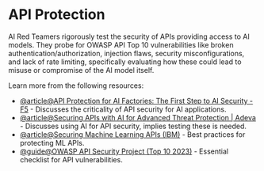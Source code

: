 # API Protection

AI Red Teamers rigorously test the security of APIs providing access to AI models. They probe for OWASP API Top 10 vulnerabilities like broken authentication/authorization, injection flaws, security misconfigurations, and lack of rate limiting, specifically evaluating how these could lead to misuse or compromise of the AI model itself.

Learn more from the following resources:

- [@article@API Protection for AI Factories: The First Step to AI Security - F5](https://www.f5.com/company/blog/api-security-for-ai-factories) - Discusses the criticality of API security for AI applications.
- [@article@Securing APIs with AI for Advanced Threat Protection | Adeva](https://adevait.com/artificial-intelligence/securing-apis-with-ai) - Discusses using AI for API security, implies testing these is needed.
- [@article@Securing Machine Learning APIs (IBM)](https://developer.ibm.com/articles/se-securing-machine-learning-apis/) - Best practices for protecting ML APIs.
- [@guide@OWASP API Security Project (Top 10 2023)](https://owasp.org/www-project-api-security/) - Essential checklist for API vulnerabilities.

